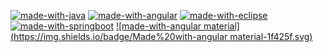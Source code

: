 [![made-with-java](https://img.shields.io/badge/Made%20with-mysql-1f425f.svg)](https://www.mysql.com/)
[![made-with-angular](https://img.shields.io/badge/Made%20with-angular-1f425f.svg)](https://angular.io/)
[![made-with-eclipse](https://img.shields.io/badge/Made%20with-eclipse-1f425f.svg)](https://www.eclipse.org/)
[![made-with-springboot](https://img.shields.io/badge/Made%20with-springboot-1f425f.svg)](https://spring.io/projects/spring-boot)
[![made-with-angular material](https://img.shields.io/badge/Made%20with-angular material-1f425f.svg)](https://material.angular.io/)

